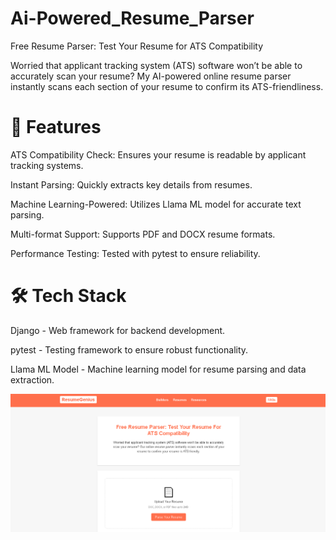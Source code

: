 # Ai-Powered_Resume_Parser


Free Resume Parser: Test Your Resume for ATS Compatibility

Worried that applicant tracking system (ATS) software won’t be able to accurately scan your resume? My AI-powered online resume parser instantly scans each section of your resume to confirm its ATS-friendliness.


# 🚀 Features

ATS Compatibility Check: Ensures your resume is readable by applicant tracking systems.

Instant Parsing: Quickly extracts key details from resumes.

Machine Learning-Powered: Utilizes Llama ML model for accurate text parsing.

Multi-format Support: Supports PDF and DOCX resume formats.

Performance Testing: Tested with pytest to ensure reliability.


# 🛠️ Tech Stack

Django - Web framework for backend development.

pytest - Testing framework to ensure robust functionality.

Llama ML Model - Machine learning model for resume parsing and data extraction.




![Alt Text](https://github.com/Shamainb/Ai-Powered_Resume_Parser/blob/4c7efed31fd0e2d8bf5aa42604fd81cb4ab67e3f/Screenshot%20(57).png)
